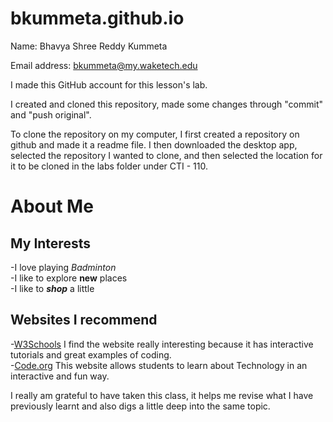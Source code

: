 # bkummeta.github.io
Name: Bhavya Shree Reddy Kummeta

Email address: bkummeta@my.waketech.edu

I made this GitHub account for this lesson's lab.

I created and cloned this repository, made some changes through "commit" and "push original".

To clone the repository on my computer, I first created a repository on github and made it a readme file. I then downloaded the desktop app, selected the repository I wanted to clone, and then selected the location for it to be cloned in the labs folder under CTI - 110.

# About Me  
## My Interests 
 -I love playing _Badminton_  
 -I like to explore **new** places  
 -I like to **_shop_** a little   
## Websites I recommend
 -[W3Schools](https://www.w3schools.com)   I find the website really interesting because it has interactive tutorials and great examples of coding.  
 -[Code.org](https://code.org)   This website allows students to learn about Technology in an interactive and fun way.  

I really am grateful to have taken this class, it helps me revise what I have previously learnt and also digs a little deep into the same topic.
